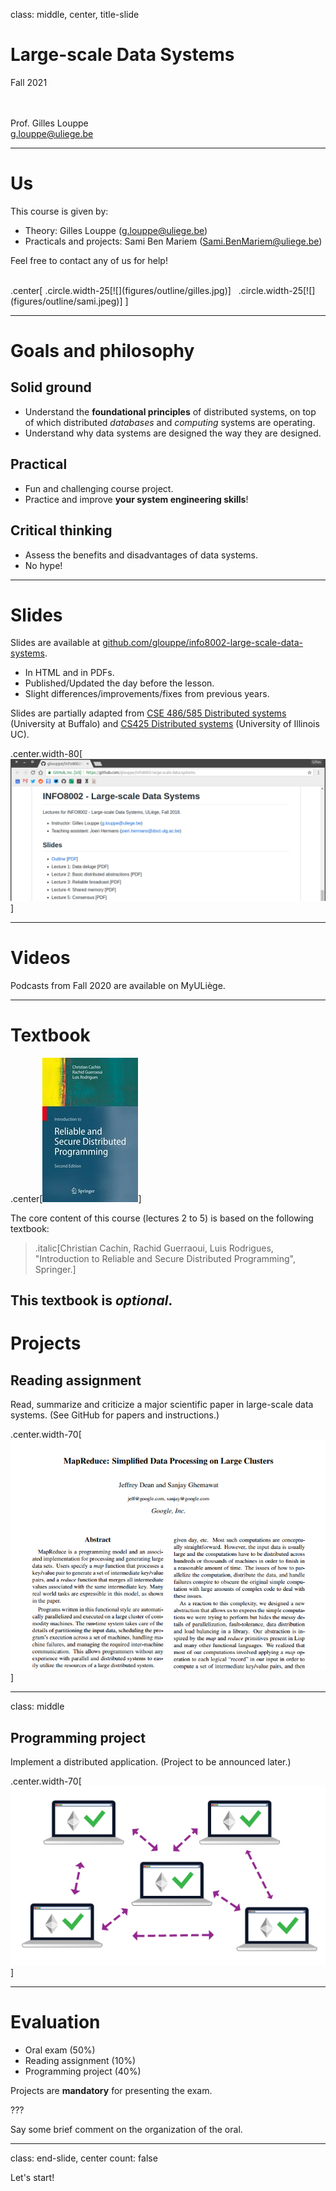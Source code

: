 class: middle, center, title-slide

# Large-scale Data Systems

Fall 2021

<br><br>
Prof. Gilles Louppe<br>
[g.louppe@uliege.be](g.louppe@uliege.be)

---

# Us

This course is given by:
- Theory: Gilles Louppe ([g.louppe@uliege.be](mailto:g.louppe@uliege.be))
- Practicals and projects: Sami Ben Mariem ([Sami.BenMariem@uliege.be](mailto:Sami.BenMariem@uliege.be))

Feel free to contact any of us for help!

<br>
.center[
.circle.width-25[![](figures/outline/gilles.jpg)] &nbsp;
.circle.width-25[![](figures/outline/sami.jpeg)]
]

---

# Goals and philosophy

## Solid ground

- Understand the **foundational principles** of distributed systems, on top of
which distributed *databases* and *computing* systems are operating.
- Understand why data systems are designed the way they are designed.

## Practical

- Fun and challenging course project.
- Practice and improve **your system engineering skills**!

## Critical thinking

- Assess the benefits and disadvantages of data systems.
- No hype!

---

# Slides

Slides are available at [github.com/glouppe/info8002-large-scale-data-systems](https://github.com/glouppe/info8002-large-scale-data-systems).
- In HTML and in PDFs.
- Published/Updated the day before the lesson.
- Slight differences/improvements/fixes from previous years.

Slides are partially adapted from [CSE 486/585 Distributed systems](https://www.cse.buffalo.edu/~stevko/courses/cse486/spring16/schedule.html) (University at Buffalo) and
[CS425 Distributed systems](https://courses.engr.illinois.edu/cs425/fa2017/lectures.html) (University of Illinois UC).

.center.width-80[![](figures/outline/slides.png)]

---

# Videos

Podcasts from Fall 2020 are available on MyULiège.

---

# Textbook

.center[![](figures/outline/textbook.jpg)]

The core content of this course (lectures 2 to 5) is based on the following textbook:

> .italic[Christian Cachin, Rachid Guerraoui, Luis Rodrigues, "Introduction to Reliable and Secure Distributed Programming", Springer.]

This textbook is *optional*.
---

# Projects

## Reading assignment

Read, summarize and criticize a major scientific paper in large-scale data systems.
(See GitHub for papers and instructions.)

.center.width-70[![](figures/outline/mr-paper.png)]

---

class: middle

## Programming project

Implement a distributed application. (Project to be announced later.)

.center.width-70[![](figures/outline/blockchain.png)]

---

# Evaluation

- Oral exam (50%)
- Reading assignment (10%)
- Programming project (40%)

Projects are **mandatory** for presenting the exam.

???

Say some brief comment on the organization of the oral.

---

class: end-slide, center
count: false

Let's start!
